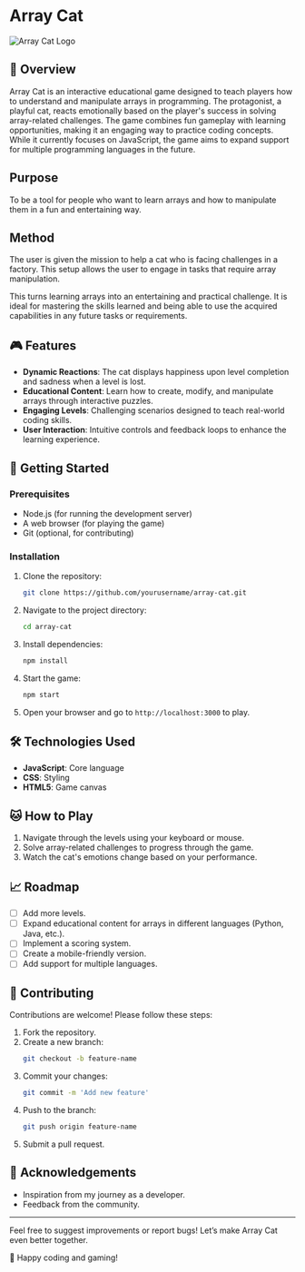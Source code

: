 # Array Cat

![Array Cat Logo](./imagenes/Cat_happy.png)

## 🐾 **Overview**
Array Cat is an interactive educational game designed to teach players how to understand and manipulate arrays in programming. The protagonist, a playful cat, reacts emotionally based on the player's success in solving array-related challenges. The game combines fun gameplay with learning opportunities, making it an engaging way to practice coding concepts. While it currently focuses on JavaScript, the game aims to expand support for multiple programming languages in the future.

## Purpose
To be a tool for people who want to learn arrays and how to manipulate them in a fun and entertaining way.

## Method
The user is given the mission to help a cat who is facing challenges in a factory. This setup allows the user to engage in tasks that require array manipulation.

This turns learning arrays into an entertaining and practical challenge. It is ideal for mastering the skills learned and being able to use the acquired capabilities in any future tasks or requirements.

## 🎮 **Features**
- **Dynamic Reactions**: The cat displays happiness upon level completion and sadness when a level is lost.
- **Educational Content**: Learn how to create, modify, and manipulate arrays through interactive puzzles.
- **Engaging Levels**: Challenging scenarios designed to teach real-world coding skills.
- **User Interaction**: Intuitive controls and feedback loops to enhance the learning experience.

## 🚀 **Getting Started**

### **Prerequisites**
- Node.js (for running the development server)
- A web browser (for playing the game)
- Git (optional, for contributing)

### **Installation**
1. Clone the repository:
   ```bash
   git clone https://github.com/yourusername/array-cat.git
   ```
2. Navigate to the project directory:
   ```bash
   cd array-cat
   ```
3. Install dependencies:
   ```bash
   npm install
   ```
4. Start the game:
   ```bash
   npm start
   ```
5. Open your browser and go to `http://localhost:3000` to play.


## 🛠️ **Technologies Used**
- **JavaScript**: Core language
- **CSS**: Styling
- **HTML5**: Game canvas

## 🐱 **How to Play**
1. Navigate through the levels using your keyboard or mouse.
2. Solve array-related challenges to progress through the game.
3. Watch the cat's emotions change based on your performance.

## 📈 **Roadmap**
- [ ] Add more levels.
- [ ] Expand educational content for arrays in different languages (Python, Java, etc.).
- [ ] Implement a scoring system.
- [ ] Create a mobile-friendly version.
- [ ] Add support for multiple languages.

## 🤝 **Contributing**
Contributions are welcome! Please follow these steps:
1. Fork the repository.
2. Create a new branch:
   ```bash
   git checkout -b feature-name
   ```
3. Commit your changes:
   ```bash
   git commit -m 'Add new feature'
   ```
4. Push to the branch:
   ```bash
   git push origin feature-name
   ```
5. Submit a pull request.


## 🌟 **Acknowledgements**
- Inspiration from my journey as a developer.
- Feedback from the community.

---

Feel free to suggest improvements or report bugs! Let’s make Array Cat even better together.

🐾 Happy coding and gaming!
